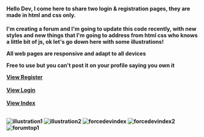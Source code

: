 <h4> Hello Dev, I come here to share two login & registration pages, they are made in html and css only.<h4>
  <p>I'm creating a forum and I'm going to update this code recently, with new styles and new things that I'm going to address from html css who knows a little bit of js, ok let's go down here with some illustrations!</p>
  <p>All web pages are responsive and adapt to all devices</p>
  <p>Free to use but you can't post it on your profile saying you own it</p>
     <a target="_blank"href="https://forcedeveloper.augustoweb.repl.co/registro.html">View Register</a> <br>
  <br>
  <a target="_blank" href="https://forcedeveloper.augustoweb.repl.co/login.html">View Login</a>
  <br><br>
  <a target="_blank" href="https://forcedeveloper.augustoweb.repl.co/index.html">View Index</a><br><br>
 
![illustration1](https://user-images.githubusercontent.com/99710453/154686772-b6d8e923-dcaa-48ca-bd20-6d564f30bc90.PNG)
![illustration2](https://user-images.githubusercontent.com/99710453/154686778-4e311845-834e-447e-a19e-a77ce511b834.PNG)
![forcedevindex](https://user-images.githubusercontent.com/99710453/155397567-e5edc2dd-cd42-4bc6-bd68-d321b27f4f6d.PNG)
![forcedevindex2](https://user-images.githubusercontent.com/99710453/155397574-c948941a-9849-4aa2-bfc7-c6dd448f0226.PNG)
![forumtop1](https://user-images.githubusercontent.com/99710453/155455952-f512c62a-40d9-4e80-8b42-a727401e393e.PNG)
